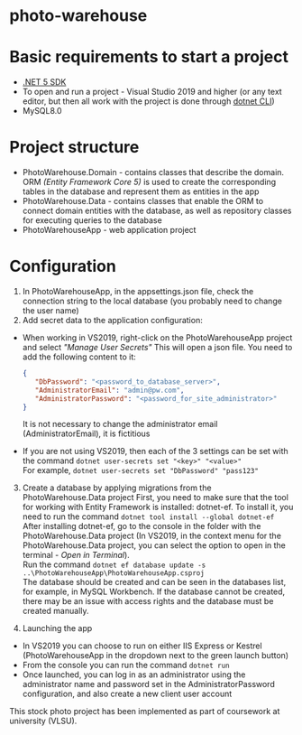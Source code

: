 # photo-warehouse

# Basic requirements to start a project
* [.NET 5 SDK](https://dotnet.microsoft.com/download/dotnet/5.0)
* To open and run a project - Visual Studio 2019 and higher (or any text editor, but then all work with the project is done through [dotnet CLI](https://docs.microsoft.com/en-us/dotnet/core/tools/))
* MySQL8.0

# Project structure
* PhotoWarehouse.Domain - contains classes that describe the domain. ORM *(Entity Framework Core 5)* is used to create the corresponding tables in the database and represent them as entities in the app
* PhotoWarehouse.Data - contains classes that enable the ORM to connect domain entities with the database, as well as repository classes for executing queries to the database
* PhotoWarehouseApp - web application project

# Configuration
1. In PhotoWarehouseApp, in the appsettings.json file, check the connection string to the local database (you probably need to change the user name)
2. Add secret data to the application configuration:
  * When working in VS2019, right-click on the PhotoWarehouseApp project and select *"Manage User Secrets"*
      This will open a json file. You need to add the following content to it:
      ```json
      {
         "DbPassword": "<password_to_database_server>",
         "AdministratorEmail": "admin@pw.com",
         "AdministratorPassword": "<password_for_site_administrator>"
      }
      ```
      It is not necessary to change the administrator email (AdministratorEmail), it is fictitious

   * If you are not using VS2019, then each of the 3 settings can be set with the command `dotnet user-secrets set "<key>" "<value>"` </br>
For example, `dotnet user-secrets set "DbPassword" "pass123"`

3. Create a database by applying migrations from the PhotoWarehouse.Data project
First, you need to make sure that the tool for working with Entity Framework is installed: dotnet-ef.
To install it, you need to run the command `dotnet tool install --global dotnet-ef` <br/>
After installing dotnet-ef, go to the console in the folder with the PhotoWarehouse.Data project (In VS2019, in the context menu for the PhotoWarehouse.Data project, you can select the option to open in the terminal - *Open in Terminal*). </br>
Run the command `dotnet ef database update -s ..\PhotoWarehouseApp\PhotoWarehouseApp.csproj` </br>
The database should be created and can be seen in the databases list, for example, in MySQL Workbench. If the database cannot be created, there may be an issue with access rights and the database must be created manually.

5. Launching the app
* In VS2019 you can choose to run on either IIS Express or Kestrel (PhotoWarehouseApp in the dropdown next to the green launch button)
* From the console you can run the command `dotnet run`
* Once launched, you can log in as an administrator using the administrator name and password set in the AdministratorPassword configuration, and also create a new client user account


This stock photo project has been implemented as part of coursework at university (VLSU).
